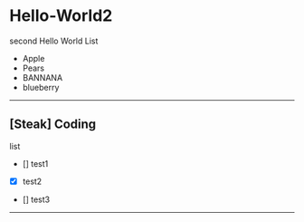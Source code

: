 # Hello-World2
second Hello World
List

- Apple
- Pears
- BANNANA
- blueberry

---
[Steak]
Coding
---
list
- [] test1
- [x] test2
- [] test3

---
